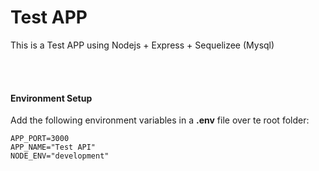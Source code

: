 # Test APP

This is a Test APP using Nodejs + Express + Sequelizee (Mysql)

<br/>
<br/>

#### **Environment Setup**


Add the following environment variables in a **.env** file over te root folder:

```
APP_PORT=3000
APP_NAME="Test API"
NODE_ENV="development"
```